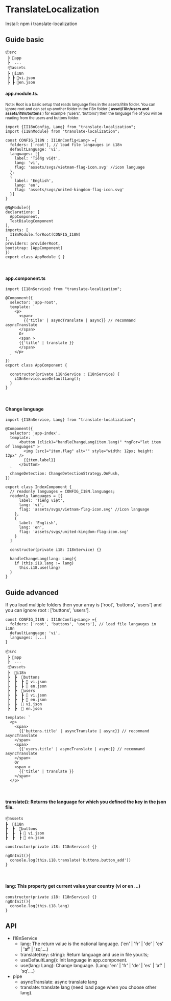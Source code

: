 # TranslateLocalization

  Install: npm i translate-localization

## Guide basic

[//]: # (note)

```
📦src
 ┣ 📂app
 ┣  ...
 📦assets
 ┣ 📂i18n
 ┣ ┣ 📜vi.json
 ┣ ┣ 📜en.json
```
  <h4>app.module.ts.</h4>

  <small>
    Note: Root is a basic setup that reads language files in the assets/i18n folder. You can ignore root and can set up another 
    folder in the i18n folder ( <b>asset/i18n/users and assets/i18n/buttons </b> )
    for example ['users', 'buttons'] then the language file of you will be reading from the users and buttons folder.
  </small>

    import {II18nConfig, Lang} from "translate-localization";
    import {I18nModule} from "translate-localization";

    const CONFIG_I18N : II18nConfig<Lang> ={
      folders: ['root'], // load file langauges in i18n
      defaultLanguage: 'vi',
      languages: [{
        label: 'Tiếng việt',
        lang: 'vi',
        flag: 'assets/svgs/vietnam-flag-icon.svg' //icon language
      },
      {
        label: 'English',
        lang: 'en',
        flag: 'assets/svgs/united-kingdom-flag-icon.svg'
      }]
    }

    @NgModule({
    declarations: [
      AppComponent,
      TestDialogComponent
    ],
    imports: [
      I18nModule.forRoot(CONFIG_I18N)
    ],
    providers: providerRoot,
    bootstrap: [AppComponent]
    })
    export class AppModule { }


<br/>  
<h4>
  app.component.ts 
</h4>

    import {I18nService} from "translate-localization";
    
    @Component({
      selector: 'app-root',
      template: `
        <p>
          <span>
            {{'title' | asyncTranslate | async}} // recommand asyncTranslate
          </span>
          Or
          <span >
          {{'title' | translate }}
          </span>
        </p>
      `
    })
    export class AppComponent {
    
      constructor(private i18nService : I18nService) {
        i18nService.useDefaultLang();
      }
    }

<br/>
<h4> Change language </h4>

    import {I18nService, Lang} from "translate-localization";

    @Component({
      selector: 'app-index',
      template: `
          <button (click)="handleChangeLang(item.lang)" *ngFor="let item of languages" >
            <img [src]="item.flag" alt="" style="width: 12px; height: 12px" />
            {{item.label}}
          </button>
      `
      changeDetection: ChangeDetectionStrategy.OnPush,
    })

    export class IndexComponent {
      // readonly languages = CONFIG_I18N.languages;
      readonly languages = [{
          label: 'Tiếng việt',
          lang: 'vi',
          flag: 'assets/svgs/vietnam-flag-icon.svg' //icon language
        },
        {
          label: 'English',
          lang: 'en',
          flag: 'assets/svgs/united-kingdom-flag-icon.svg'
        }
      ]

      constructor(private i18: I18nService) {}

      handleChangeLang(lang: Lang){
        if (this.i18.lang != lang)
          this.i18.use(lang)
      }
    }


## Guide advanced
If you load multiple folders then your array is
['root', 'buttons', 'users'] and you can ignore root : ['buttons', 'users'].

    const CONFIG_I18N : II18nConfig<Lang> ={
      folders: ['root', 'buttons', 'users'], // load file langauges in i18n
      defaultLanguage: 'vi',
      languages: [...]
    }

```
📦src
 ┣ 📂app
 ┣  ...
 📦assets
 ┣  📂i18n
 ┣  ┣  📂buttons
 ┣  ┣  ┣ 📜 vi.json
 ┣  ┣  ┣ 📜 en.json
 ┣  ┣  📂users
 ┣  ┣  ┣ 📜 vi.json
 ┣  ┣  ┣ 📜 en.json
 ┣  ┣  📜 vi.json
 ┣  ┣  📜 en.json
```

    template: `
      <p>
        <span>
          {{'buttons.title' | asyncTranslate | async}} // recommand asyncTranslate
        </span>
        <span>
          {{'users.title' | asyncTranslate | async}} // recommand asyncTranslate
        </span>
        Or
        <span >
          {{'title' | translate }}
        </span>
      </p> `

<br/>
<h4> translate(): Returns the language for which you defined the key in the json file. </h4>

```
📦assets
┣  📂i18n
┣  ┣  📂buttons
┣  ┣  ┣ 📜 vi.json
┣  ┣  ┣ 📜 en.json
```

    constructor(private i18: I18nService) {}

    ngOnInit(){
      console.log(this.i18.translate('buttons.button_add'))
    }
<br/>
<h4>lang: This property get current value your country (vi or en ...)</h4>

    constructor(private i18: I18nService) {}
    ngOnInit(){
      console.log(this.i18.lang)
    }

## API

[//]: (note)
* I18nService
  * lang: The return value is the national language. ('en' | 'fr' | 'de' | 'es' | 'af' | 'sq'....)
  * translate(key: string): Return language and use in file your.ts;
  * useDefaultLang(): Init language in app.component.
  * use(lang: Lang): Change language. (Lang: 'en' | 'fr' | 'de' | 'es' | 'af' | 'sq'....)
* pipe
  * asyncTranslate: async translate lang
  * translate: translate lang (need load page when you choose other lang).
